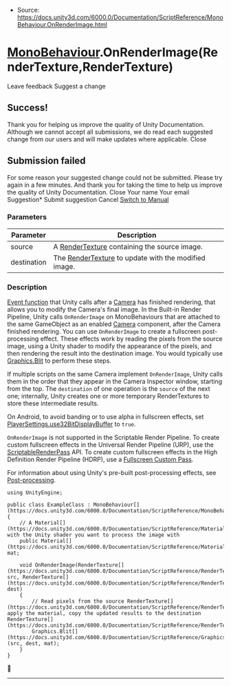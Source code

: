 * Source: https://docs.unity3d.com/6000.0/Documentation/ScriptReference/MonoBehaviour.OnRenderImage.html

#  [MonoBehaviour](https://docs.unity3d.com/6000.0/Documentation/ScriptReference/MonoBehaviour.html).OnRenderImage(RenderTexture,RenderTexture)
Leave feedback
Suggest a change
## Success!
Thank you for helping us improve the quality of Unity Documentation. Although we cannot accept all submissions, we do read each suggested change from our users and will make updates where applicable.
Close
## Submission failed
For some reason your suggested change could not be submitted. Please <a>try again</a> in a few minutes. And thank you for taking the time to help us improve the quality of Unity Documentation.
Close
Your name Your email Suggestion* Submit suggestion
Cancel
[Switch to Manual](https://docs.unity3d.com/6000.0/Documentation/Manual/class-MonoBehaviour.html "Go to MonoBehaviour Component in the Manual")
### Parameters
Parameter | Description  
---|---  
source | A [RenderTexture](https://docs.unity3d.com/6000.0/Documentation/ScriptReference/RenderTexture.html) containing the source image.  
destination | The [RenderTexture](https://docs.unity3d.com/6000.0/Documentation/ScriptReference/RenderTexture.html) to update with the modified image.  
### Description
[Event function](https://docs.unity3d.com/6000.0/Documentation/Manual/event-functions.html) that Unity calls after a [Camera](https://docs.unity3d.com/6000.0/Documentation/ScriptReference/Camera.html) has finished rendering, that allows you to modify the Camera's final image.
In the Built-in Render Pipeline, Unity calls `OnRenderImage` on MonoBehaviours that are attached to the same GameObject as an enabled [Camera](https://docs.unity3d.com/6000.0/Documentation/ScriptReference/Camera.html) component, after the Camera finished rendering. You can use `OnRenderImage` to create a fullscreen post-processing effect. These effects work by reading the pixels from the source image, using a Unity shader to modify the appearance of the pixels, and then rendering the result into the destination image. You would typically use [Graphics.Blit](https://docs.unity3d.com/6000.0/Documentation/ScriptReference/Graphics.Blit.html) to perform these steps.  
  
If multiple scripts on the same Camera implement `OnRenderImage`, Unity calls them in the order that they appear in the Camera Inspector window, starting from the top. The `destination` of one operation is the `source` of the next one; internally, Unity creates one or more temporary RenderTextures to store these intermediate results.  
  
On Android, to avoid banding or to use alpha in fullscreen effects, set [PlayerSettings.use32BitDisplayBuffer](https://docs.unity3d.com/6000.0/Documentation/ScriptReference/PlayerSettings-use32BitDisplayBuffer.html) to `true`.  
  
`OnRenderImage` is not supported in the Scriptable Render Pipeline. To create custom fullscreen effects in the Universal Render Pipeline (URP), use the [ScriptableRenderPass](https://docs.unity3d.com/Packages/com.unity.render-pipelines.universal@latest/index.html?subfolder=/api/UnityEngine.Rendering.Universal.ScriptableRenderPass.html) API. To create custom fullscreen effects in the High Definition Render Pipeline (HDRP), use a [Fullscreen Custom Pass](https://docs.unity3d.com/Packages/com.unity.render-pipelines.high-definition@latest/index.html?subfolder=/manual/Custom-Pass.html).  
  
For information about using Unity's pre-built post-processing effects, see [Post-processing](https://docs.unity3d.com/6000.0/Documentation/Manual/PostProcessingOverview.html).
```
using UnityEngine;  
  
public class ExampleClass : MonoBehaviour[](https://docs.unity3d.com/6000.0/Documentation/ScriptReference/MonoBehaviour.html)
{
    // A Material[](https://docs.unity3d.com/6000.0/Documentation/ScriptReference/Material.html) with the Unity shader you want to process the image with
    public Material[](https://docs.unity3d.com/6000.0/Documentation/ScriptReference/Material.html) mat;  
  
    void OnRenderImage(RenderTexture[](https://docs.unity3d.com/6000.0/Documentation/ScriptReference/RenderTexture.html) src, RenderTexture[](https://docs.unity3d.com/6000.0/Documentation/ScriptReference/RenderTexture.html) dest)
    {
        // Read pixels from the source RenderTexture[](https://docs.unity3d.com/6000.0/Documentation/ScriptReference/RenderTexture.html), apply the material, copy the updated results to the destination RenderTexture[](https://docs.unity3d.com/6000.0/Documentation/ScriptReference/RenderTexture.html)
        Graphics.Blit[](https://docs.unity3d.com/6000.0/Documentation/ScriptReference/Graphics.Blit.html)(src, dest, mat);
    }
}

```

* * *
